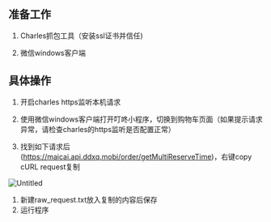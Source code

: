 ## **准备工作**

1. Charles抓包工具（安装ssl证书并信任)

2. 微信windows客户端

## **具体操作**

 1.  开启charles https监听本机请求

1.  使用微信windows客户端打开叮咚小程序，切换到购物车页面（如果提示请求异常，请检查charles的https监听是否配置正常）
2. 找到如下请求后(https://maicai.api.ddxq.mobi/order/getMultiReserveTime)，右键copy cURL request复制

![Untitled](https://s3-us-west-2.amazonaws.com/secure.notion-static.com/3e1278c0-9793-4cec-9264-87f0453cc169/Untitled.png)

1. 新建raw_request.txt放入复制的内容后保存
2. 运行程序
